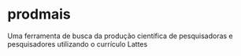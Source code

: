 # prodmais
Uma ferramenta de busca da produção científica de pesquisadoras e pesquisadores utilizando o currículo Lattes
